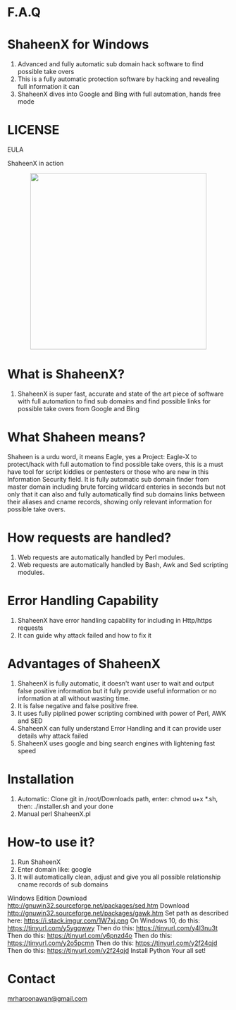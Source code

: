 # F.A.Q

# ShaheenX for Windows
1. Advanced and fully automatic sub domain hack software to find possible take overs
2. This is a fully automatic protection software by hacking and revealing full information it can
3. ShaheenX dives into Google and Bing with full automation, hands free mode

# LICENSE
EULA

ShaheenX in action
<div align="center">
    <img src="http://oi67.tinypic.com/9h53qg.jpg" width="400px"</img> 
</div>


# What is ShaheenX?
1. ShaheenX is super fast, accurate and state of the art piece of software with full automation to find sub domains and find
possible links for possible take overs from Google and Bing


# What Shaheen means?
Shaheen is a urdu word, it means Eagle, yes a Project: Eagle-X to protect/hack with full automation to find possible 
take overs, this is a must have tool for script kiddies or pentesters or those who are new in this
Information Security field. It is fully automatic sub domain finder from master domain including brute forcing
wildcard enteries in seconds but not only that it can also and fully automatically find sub domains links between
their aliases and cname records, showing only relevant information for possible take overs.

# How requests are handled?
1. Web requests are automatically handled by Perl modules.
2. Web requests are automatically handled by Bash, Awk and Sed scripting modules.

# Error Handling Capability
1. ShaheenX have error handling capability for including in Http/https requests
2. It can guide why attack failed and how to fix it

# Advantages of ShaheenX
1. ShaheenX is fully automatic, it doesn't want user to wait and output false positive information but it fully provide useful 
information or no information at all without wasting time.
2. It is false negative and false positive free.
3. It uses fully piplined power scripting combined with power of Perl, AWK and SED
4. ShaheenX can fully understand Error Handling and it can provide user details why attack failed
5. ShaheenX uses google and bing search engines with lightening fast speed

# Installation
1. Automatic: Clone git in /root/Downloads path, enter: chmod u+x *.sh, then: ./installer.sh and your done
1. Manual perl ShaheenX.pl

# How-to use it?
1. Run ShaheenX 
2. Enter domain like: google
3. It will automatically clean, adjust and give you all possible relationship cname records of sub domains

Windows Edition
Download http://gnuwin32.sourceforge.net/packages/sed.htm
Download http://gnuwin32.sourceforge.net/packages/gawk.htm
Set path as described here: https://i.stack.imgur.com/1W7xj.png
On Windows 10, do this: https://tinyurl.com/y5ygqwwy
Then do this: https://tinyurl.com/y4l3nu3t
Then do this: https://tinyurl.com/y6pnzd4o
Then do this: https://tinyurl.com/y2o5pcmn
Then do this: https://tinyurl.com/y2f24qjd
Then do this: https://tinyurl.com/y2f24qjd
Install Python
Your all set!

# Contact
mrharoonawan@gmail.com
